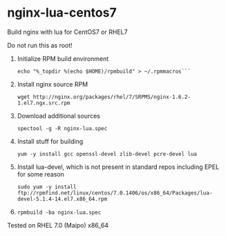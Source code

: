 nginx-lua-centos7
=================

Build nginx with lua for CentOS7 or RHEL7 

Do not run this as root!

1. Initialize RPM build environment

    ```mkdir -p ~/rpmbuild/{BUILD,RPMS,SOURCES,SPECS,SRPMS}
    echo "%_topdir %(echo $HOME)/rpmbuild" > ~/.rpmmacros```
1. Install nginx source RPM

    ```wget http://nginx.org/packages/rhel/7/SRPMS/nginx-1.6.2-1.el7.ngx.src.rpm```

1. Download additional sources

    ```spectool -g -R nginx-lua.spec```
1. Install stuff for building

    ```yum -y install gcc openssl-devel zlib-devel pcre-devel lua```

1. Install lua-devel, which is not present in standard repos including EPEL for some reason

    ```sudo yum -y install ftp://rpmfind.net/linux/centos/7.0.1406/os/x86_64/Packages/lua-devel-5.1.4-14.el7.x86_64.rpm```
1. ```rpmbuild -ba nginx-lua.spec```


Tested on RHEL 7.0 (Maipo) x86_64

